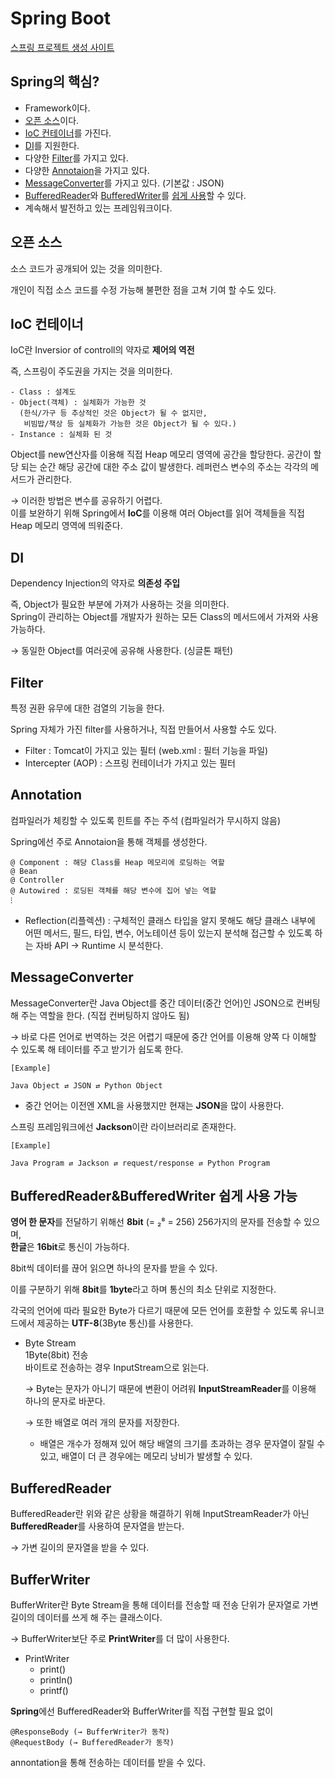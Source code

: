 # Spring Boot
[스프링 프로젝트 생성 사이트](https://start.spring.io/)

## Spring의 핵심?
* Framework이다.
* [오픈 소스](https://github.com/elilly00/TIL/blob/main/Spring/Spring%20Boot%20%EC%9D%B4%EB%A1%A0/00.Spring.md#%EC%98%A4%ED%94%88-%EC%86%8C%EC%8A%A4)이다.
* [IoC 컨테이너](https://github.com/elilly00/TIL/blob/main/Spring/Spring%20Boot%20%EC%9D%B4%EB%A1%A0/00.Spring.md#ioc-%EC%BB%A8%ED%85%8C%EC%9D%B4%EB%84%88)를 가진다.
* [DI](https://github.com/elilly00/TIL/blob/main/Spring/Spring%20Boot%20%EC%9D%B4%EB%A1%A0/00.Spring.md#di)를 지원한다.
* 다양한 [Filter](https://github.com/elilly00/TIL/blob/main/Spring/Spring%20Boot%20%EC%9D%B4%EB%A1%A0/00.Spring.md#filter)를 가지고 있다.
* 다양한 [Annotaion](https://github.com/elilly00/TIL/blob/main/Spring/Spring%20Boot%20%EC%9D%B4%EB%A1%A0/00.Spring.md#annotation)을 가지고 있다.
* [MessageConverter](https://github.com/elilly00/TIL/blob/main/Spring/Spring%20Boot%20%EC%9D%B4%EB%A1%A0/00.Spring.md#messageconverter)를 가지고 있다. (기본값 : JSON)
* [BufferedReader](https://github.com/elilly00/TIL/blob/main/Spring/Spring%20Boot%20%EC%9D%B4%EB%A1%A0/00.Spring.md#bufferedreaderbufferedwriter-%EC%89%BD%EA%B2%8C-%EC%82%AC%EC%9A%A9-%EA%B0%80%EB%8A%A5)와 [BufferedWriter](https://github.com/elilly00/TIL/blob/main/Spring/Spring%20Boot%20%EC%9D%B4%EB%A1%A0/00.Spring.md#bufferwriter)를 [쉽게 사용](https://github.com/elilly00/TIL/blob/main/Spring/Spring%20Boot%20%EC%9D%B4%EB%A1%A0/00.Spring.md#bufferedreaderbufferedwriter-%EC%89%BD%EA%B2%8C-%EC%82%AC%EC%9A%A9-%EA%B0%80%EB%8A%A5)할 수 있다.
* 계속해서 발전하고 있는 프레임워크이다.

## 오픈 소스
소스 코드가 공개되어 있는 것을 의미한다. 

개인이 직접 소스 코드를 수정 가능해 불편한 점을 고쳐 기여 할 수도 있다.

## IoC 컨테이너
IoC란 Inversior of controll의 약자로 <b>제어의 역전</b> 

즉, 스프링이 주도권을 가지는 것을 의미한다.
```
- Class : 설계도
- Object(객체) : 실체화가 가능한 것 
  (한식/가구 등 추상적인 것은 Object가 될 수 없지만, 
   비빔밥/책상 등 실체화가 가능한 것은 Object가 될 수 있다.)
- Instance : 실체화 된 것
```
Object를 new연산자를 이용해 직접 Heap 메모리 영역에 공간을 할당한다. 공간이 할당 되는 순간 해당 공간에 대한 주소 값이 발생한다. 레퍼런스 변수의 주소는 각각의 메서드가 관리한다. 

→ 이러한 방법은 변수를 공유하기 어렵다. <br/>
  이를 보완하기 위해 Spring에서 <b>IoC</b>를 이용해 여러 Object를 읽어 객체들을 직접 Heap 메모리 영역에 띄워준다.

## DI
Dependency Injection의 약자로 <b>의존성 주입</b>

즉, Object가 필요한 부분에 가져가 사용하는 것을 의미한다.<br/>
Spring이 관리하는 Object를 개발자가 원하는 모든 Class의 메서드에서 가져와 사용 가능하다. 

→ 동일한 Object를 여러곳에 공유해 사용한다. (싱글톤 패턴) <br/>

## Filter
특정 권환 유무에 대한 검열의 기능을 한다.

Spring 자체가 가진 filter를 사용하거나, 직접 만들어서 사용할 수도 있다. 

* Filter : Tomcat이 가지고 있는 필터 (web.xml : 필터 기능을 파일)
* Intercepter (AOP) : 스프링 컨테이너가 가지고 있는 필터

## Annotation
컴파일러가 체킹할 수 있도록 힌트를 주는 주석 (컴파일러가 무시하지 않음) 

Spring에선 주로 Annotaion을 통해 객체를 생성한다. 
```
@ Component : 해당 Class를 Heap 메모리에 로딩하는 역할
@ Bean
@ Controller 
@ Autowired : 로딩된 객체를 해당 변수에 집어 넣는 역할
⁝
```
* Reflection(리플렉션) : 구체적인 클래스 타입을 알지 못해도 해당 클래스 내부에 어떤 메서드, 필드, 타입, 변수, 어노테이션 등이 있는지 분석해 접근할 수 있도록 하는 자바 API
→ Runtime 시 분석한다.

## MessageConverter
MessageConverter란 Java Object를 중간 데이터(중간 언어)인 JSON으로 컨버팅해 주는 역할을 한다. (직접 컨버팅하지 않아도 됨) 

→ 바로 다른 언어로 번역하는 것은 어렵기 때문에 중간 언어를 이용해 양쪽 다 이해할 수 있도록 해 테이터를 주고 받기가 쉽도록 한다.
```
[Example]

Java Object ⇄ JSON ⇄ Python Object
```
 * 중간 언어는 이전엔 XML을 사용했지만 현재는 <b>JSON</b>을 많이 사용한다. 

스프링 프레임워크에선 <b>Jackson</b>이란 라이브러리로 존재한다. 
```
[Example]

Java Program ⇄ Jackson ⇄ request/response ⇄ Python Program
```

## BufferedReader&BufferedWriter 쉽게 사용 가능
<b>영어 한 문자</b>를 전달하기 위해선 <b>8bit</b> (= ₂⁸ = 256) 256가지의 문자를 전송할 수 있으며, <br/> 
<b>한글</b>은 <b>16bit</b>로 통신이 가능하다. 

8bit씩 데이터를 끊어 읽으면 하나의 문자를 받을 수 있다. 

이를 구분하기 위해 <b>8bit</b>를 <b>1byte</b>라고 하며 통신의 최소 단위로 지정한다. 

각국의 언어에 따라 필요한 Byte가 다르기 때문에 모든 언어를 호환할 수 있도록 유니코드에서 제공하는 <b>UTF-8</b>(3Byte 통신)를 사용한다. 

* Byte Stream <br/>
1Byte(8bit) 전송 <br/>
바이트로 전송하는 경우 InputStream으로 읽는다. 

  → Byte는 문자가 아니기 때문에 변환이 어려워 <b>InputStreamReader</b>를 이용해 하나의 문자로 바꾼다. 

  → 또한 배열로 여러 개의 문자를 저장한다. 

   * 배열은 개수가 정해져 있어 해당 배열의 크기를 초과하는 경우 문자열이 잘릴 수 있고, 배열이 더 큰 경우에는 메모리 낭비가 발생할 수 있다.

## BufferedReader
BufferedReader란 위와 같은 상황을 해결하기 위해 InputStreamReader가 아닌 <b>BufferedReader</b>를 사용하여 문자열을 받는다.

→ 가변 길이의 문자열을 받을 수 있다.

## BufferWriter
BufferWriter란 Byte Stream을 통해 데이터를 전송할 때 전송 단위가 문자열로 가변 길이의 데이터를 쓰게 해 주는 클래스이다.

→ BufferWriter보단 주로 <b>PrintWriter</b>를 더 많이 사용한다.
* PrintWriter
  * print()
  * println()
  * printf()

<b>Spring</b>에선 BufferedReader와 BufferWriter를 직접 구현할 필요 없이 

```
@ResponseBody (→ BufferWriter가 동작) 
@RequestBody (→ BufferedReader가 동작)
```
annontation을 통해 전송하는 데이터를 받을 수 있다.